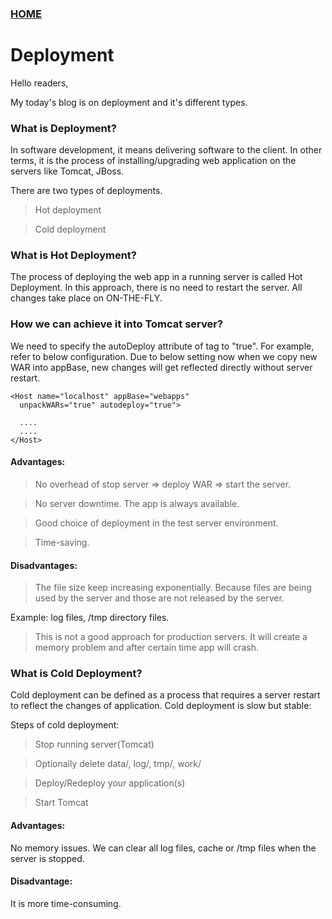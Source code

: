 ### [HOME](https://krishna-waidande-dev.github.io/krishna-waidande.github.io/)

# Deployment

Hello readers,

My today's blog is on deployment and it's different types.


### What is Deployment?
In software development, it means delivering software to the client. 
In other terms, it is the process of installing/upgrading web application on the servers like Tomcat, JBoss.


There are two types of deployments.

> Hot deployment

> Cold deployment


### What is Hot Deployment?
The process of deploying the web app in a running server is called Hot Deployment. In this approach, there is no need to
restart the server. All changes take place on ON-THE-FLY.

### How we can achieve it into Tomcat server?
We need to specify the autoDeploy attribute of <Host> tag to "true". For example, refer to below configuration.
Due to below setting now when we copy new WAR into appBase, new changes will get reflected directly without server restart.

```
<Host name="localhost" appBase="webapps"
  unpackWARs="true" autodeploy="true">
  
  ....
  ....
</Host>
```


#### Advantages:

> No overhead of stop server => deploy WAR => start the server.

> No server downtime. The app is always available.

> Good choice of deployment in the test server environment.

> Time-saving.


#### Disadvantages:

> The file size keep increasing exponentially. Because files are being used by the server and those are not released by the server.

Example: log files, /tmp directory files.

> This is not a good approach for production servers. It will create a memory problem and after certain time app will crash.


### What is Cold Deployment?
Cold deployment can be defined as a process that requires a server restart to reflect the changes of application.
Cold deployment is slow but stable:

Steps of cold deployment:

> Stop running server(Tomcat)

> Optionally delete data/, log/, tmp/, work/

> Deploy/Redeploy your application(s)

> Start Tomcat


#### Advantages:

No memory issues. We can clear all log files, cache or /tmp files when the server is stopped.


#### Disadvantage:

It is more time-consuming.


